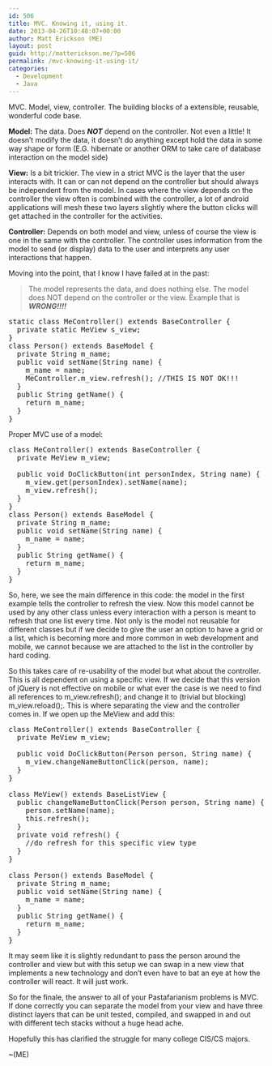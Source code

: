 ```yaml
---
id: 506
title: MVC. Knowing it, using it.
date: 2013-04-26T10:48:07+00:00
author: Matt Erickson (ME)
layout: post
guid: http://matterickson.me/?p=506
permalink: /mvc-knowing-it-using-it/
categories:
  - Development
  - Java
---
```

MVC. Model, view, controller. The building blocks of a extensible, reusable, wonderful code base.   

  
**Model:** The data. Does **_NOT_** depend on the controller. Not even a little! It doesn&#8217;t modify the data, it doesn&#8217;t do anything except hold the data in some way shape or form (E.G. hibernate or another ORM to take care of database interaction on the model side)   

  
**View:** Is a bit trickier. The view in a strict MVC is the layer that the user interacts with. It can or can not depend on the controller but should always be independent from the model. In cases where the view depends on the controller the view often is combined with the controller, a lot of android applications will mesh these two layers slightly where the button clicks will get attached in the controller for the activities.   

  
**Controller:** Depends on both model and view, unless of course the view is one in the same with the controller. The controller uses information from the model to send (or display) data to the user and interprets any user interactions that happen.   

  
Moving into the point, that I know I have failed at in the past: 

> The model represents the data, and does nothing else. The model does NOT depend on the controller or the view. Example that is **_WRONG!!!!_**
  


<pre class="brush: java; title: ; notranslate" title="">static class MeController() extends BaseController {
  private static MeView s_view;
}
class Person() extends BaseModel {
  private String m_name;
  public void setName(String name) {
    m_name = name;
    MeController.m_view.refresh(); //THIS IS NOT OK!!!
  }
  public String getName() {
    return m_name;
  }
}
</pre> Proper MVC use of a model: 

<pre class="brush: java; title: ; notranslate" title="">class MeController() extends BaseController {
  private MeView m_view;

  public void DoClickButton(int personIndex, String name) {
    m_view.get(personIndex).setName(name);
    m_view.refresh();
  }
}
class Person() extends BaseModel {
  private String m_name;
  public void setName(String name) {
    m_name = name;
  }
  public String getName() {
    return m_name;
  }
}
</pre> So, here, we see the main difference in this code: the model in the first example tells the controller to refresh the view. Now this model cannot be used by any other class unless every interaction with a person is meant to refresh that one list every time. Not only is the model not reusable for different classes but if we decide to give the user an option to have a grid or a list, which is becoming more and more common in web development and mobile, we cannot because we are attached to the list in the controller by hard coding. 

  

  
So this takes care of re-usability of the model but what about the controller. This is all dependent on using a specific view. If we decide that this version of jQuery is not effective on mobile or what ever the case is we need to find all references to m\_view.refresh(); and change it to (trivial but blocking) m\_view.reload();. This is where separating the view and the controller comes in. If we open up the MeView and add this: 

<pre class="brush: java; title: ; notranslate" title="">class MeController() extends BaseController {
  private MeView m_view;

  public void DoClickButton(Person person, String name) {
    m_view.changeNameButtonClick(person, name);
  }
}

class MeView() extends BaseListView {
  public changeNameButtonClick(Person person, String name) {
    person.setName(name);
    this.refresh();
  }
  private void refresh() {
    //do refresh for this specific view type
  }
}

class Person() extends BaseModel {
  private String m_name;
  public void setName(String name) {
    m_name = name;
  }
  public String getName() {
    return m_name;
  }
}
</pre> It may seem like it is slightly redundant to pass the person around the controller and view but with this setup we can swap in a new view that implements a new technology and don&#8217;t even have to bat an eye at how the controller will react. It will just work. 

  

  
So for the finale, the answer to all of your Pastafarianism problems is MVC. If done correctly you can separate the model from your view and have three distinct layers that can be unit tested, compiled, and swapped in and out with different tech stacks without a huge head ache.   

  
Hopefully this has clarified the struggle for many college CIS/CS majors.   

  
~(ME)